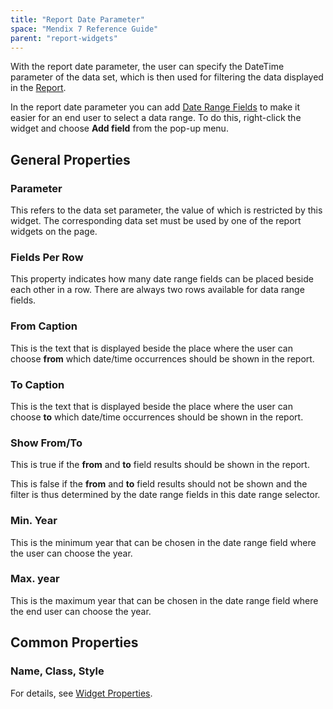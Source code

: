 ```yaml
---
title: "Report Date Parameter"
space: "Mendix 7 Reference Guide"
parent: "report-widgets"
---
```




With the report date parameter, the user can specify the DateTime parameter of the data set, which is then used for filtering the data displayed in the [Report](report-widgets).

In the report date parameter you can add [Date Range Fields](date-range-field) to make it easier for an end user to select a data range. To do this, right-click the widget and choose **Add field** from the pop-up menu.

## General Properties

### Parameter

This refers to the data set parameter, the value of which is restricted by this widget. The corresponding data set must be used by one of the report widgets on the page.

### Fields Per Row

This property indicates how many date range fields can be placed beside each other in a row. There are always two rows available for data range fields.

### From Caption

This is the text that is displayed beside the place where the user can choose **from** which date/time occurrences should be shown in the report.

### To Caption

This is the text that is displayed beside the place where the user can choose **to** which date/time occurrences should be shown in the report.

### Show From/To

This is true if the **from** and **to** field results should be shown in the report.

This is false if the **from** and **to** field results should not be shown and the filter is thus determined by the date range fields in this date range selector.

### Min. Year

This is the minimum year that can be chosen in the date range field where the user can choose the year.

### Max. year

This is the maximum year that can be chosen in the date range field where the end user can choose the year.

## Common Properties

### Name, Class, Style

For details, see [Widget Properties](common-widget-properties).
